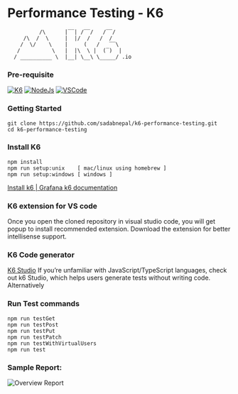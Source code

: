 # Performance Testing - K6
```
          /\      |‾‾| /‾‾/   /‾‾/
     /\  /  \     |  |/  /   /  /
    /  \/    \    |     (   /   ‾‾\
   /          \   |  |\  \ |  (‾)  |
  / __________ \  |__| \__\ \_____/ .io
```

### Pre-requisite
[![K6](https://img.shields.io/badge/-K6-FFFFFF?logo=k6)](https://grafana.com/docs/k6/latest/set-up/install-k6/)
[![NodeJs](https://img.shields.io/badge/-NodeJS-%23339933?logo=npm)](https://nodejs.org/en/download/)
[![VSCode](https://img.shields.io/badge/-Visual%20Studio%20Code-%233178C6?logo=visual-studio-code)](https://code.visualstudio.com/download)

### Getting Started
```
git clone https://github.com/sadabnepal/k6-performance-testing.git
cd k6-performance-testing
```


### Install K6
```
npm install
npm run setup:unix    [ mac/linux using homebrew ]
npm run setup:windows [ windows ]
```
[Install k6 | Grafana k6 documentation](https://grafana.com/docs/k6/latest/set-up/install-k6/)

### K6 extension for VS code
Once you open the cloned repository in visual studio code, you will get popup to install recommended extension. Download the extension for better intellisense support.

### K6 Code generator
[K6 Studio](https://grafana.com/docs/k6/latest/k6-studio/)
If you’re unfamiliar with JavaScript/TypeScript languages, check out k6 Studio, which helps users generate tests without writing code. Alternatively


### Run Test commands
```
npm run testGet
npm run testPost
npm run testPut
npm run testPatch
npm run testWithVirtualUsers
npm run test
```

### Sample Report:
![Overview Report](./samples/report_overview.png)
